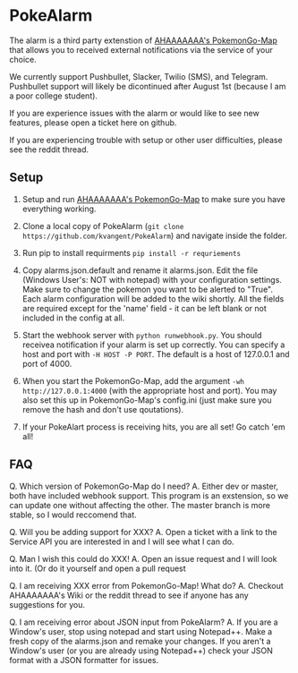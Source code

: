 # PokeAlarm

The alarm is a third party extenstion of [AHAAAAAAA's PokemonGo-Map](https://github.com/AHAAAAAAA/PokemonGo-Map) that allows you to received external notifications via the service of your choice.

We currently support Pushbullet, Slacker, Twilio (SMS), and Telegram. Pushbullet support will likely be dicontinued after August 1st (because I am a poor college student). 

If you are experience issues with the alarm or would like to see new features, please open a ticket here on github. 

If you are experiencing trouble with setup or other user difficulties, please see the reddit thread.

## Setup

1. Setup and run [AHAAAAAAA's PokemonGo-Map](https://github.com/AHAAAAAAA/PokemonGo-Map) to make sure you have everything working.

2. Clone a local copy of PokeAlarm (`git clone https://github.com/kvangent/PokeAlarm`) and navigate inside the folder.

3. Run pip to install requirments `pip install -r requriements`

4. Copy alarms.json.default and rename it alarms.json. Edit the file (Windows User's: NOT with notepad) with your configuration settings. Make sure to change the pokemon you want to be alerted to "True". Each alarm configuration will be added to the wiki shortly. All the fields are required except for the 'name' field - it can be left blank or not included in the config at all.

5. Start the webhook server with `python runwebhook.py`. You should receivea  notification if your alarm is set up correctly. You can specify a host and port with `-H HOST -P PORT`. The default is a host of 127.0.0.1 and port of 4000.

6. When you start the PokemonGo-Map, add the argument `-wh http://127.0.0.1:4000` (with the appropriate host and port). You may also set this up in PokemonGo-Map's config.ini (just make sure you remove the hash and don't use qoutations).

7. If your PokeAlart process is receiving hits, you are all set! Go catch 'em all!

## FAQ

Q. Which version of PokemonGo-Map do I need?
A. Either dev or master, both have included webhook support. This program is an exstension, so we can update one without affecting the other. The master branch is more stable, so I would reccomend that. 

Q. Will you be adding support for XXX?
A. Open a ticket with a link to the Service API you are interested in and I will see what I can do.

Q. Man I wish this could do XXX!
A. Open an issue request and I will look into it. (Or do it yourself and open a pull request

Q. I am receiving XXX error from PokemonGo-Map! What do?
A. Checkout AHAAAAAAA's Wiki or the reddit thread to see if anyone has any suggestions for you.

Q. I am receiving error about JSON input from PokeAlarm?
A. If you are a Window's user, stop using notepad and start using Notepad++. Make a fresh copy of the alarms.json and remake your changes. If you aren't a Window's user (or you are already using Notepad++) check your JSON format with a JSON formatter for issues.
